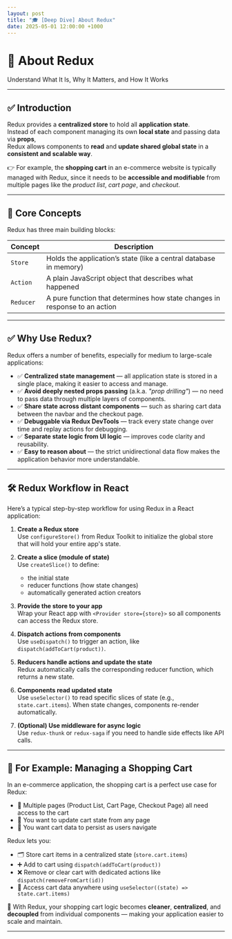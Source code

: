 ```yaml
---
layout: post
title: "🎓 [Deep Dive] About Redux"
date: 2025-05-01 12:00:00 +1000
---
```


# 📝 About Redux

Understand What It Is, Why It Matters, and How It Works

---

## ✅ Introduction

Redux provides a **centralized store** to hold all **application state**.  
Instead of each component managing its own **local state** and passing data via **props**,  
Redux allows components to **read** and **update shared global state** in a **consistent and scalable way**.

👉 For example, the **shopping cart** in an e-commerce website is typically managed with Redux, since it needs to be **accessible and modifiable** from multiple pages like the *product list*, *cart page*, and *checkout*.


---


## 🔁 Core Concepts

Redux has three main building blocks:

| **Concept** | **Description** |
|-------------|------------------|
| `Store`     | Holds the application’s state (like a central database in memory) |
| `Action`    | A plain JavaScript object that describes what happened |
| `Reducer`   | A pure function that determines how state changes in response to an action |


---


## ✅ Why Use Redux?

Redux offers a number of benefits, especially for medium to large-scale applications:

- ✅ **Centralized state management** — all application state is stored in a single place, making it easier to access and manage.
- ✅ **Avoid deeply nested props passing** (a.k.a. *"prop drilling"*) — no need to pass data through multiple layers of components.
- ✅ **Share state across distant components** — such as sharing cart data between the navbar and the checkout page.
- ✅ **Debuggable via Redux DevTools** — track every state change over time and replay actions for debugging.
- ✅ **Separate state logic from UI logic** — improves code clarity and reusability.
- ✅ **Easy to reason about** — the strict unidirectional data flow makes the application behavior more understandable.

---


## 🛠️ Redux Workflow in React

Here’s a typical step-by-step workflow for using Redux in a React application:

1. **Create a Redux store**  
   Use `configureStore()` from Redux Toolkit to initialize the global store that will hold your entire app's state.

2. **Create a slice (module of state)**  
   Use `createSlice()` to define:
   - the initial state
   - reducer functions (how state changes)
   - automatically generated action creators

3. **Provide the store to your app**  
   Wrap your React app with `<Provider store={store}>` so all components can access the Redux store.

4. **Dispatch actions from components**  
   Use `useDispatch()` to trigger an action, like `dispatch(addToCart(product))`.

5. **Reducers handle actions and update the state**  
   Redux automatically calls the corresponding reducer function, which returns a new state.

6. **Components read updated state**  
   Use `useSelector()` to read specific slices of state (e.g., `state.cart.items`). When state changes, components re-render automatically.

7. **(Optional) Use middleware for async logic**  
   Use `redux-thunk` or `redux-saga` if you need to handle side effects like API calls.


---


## 🛒 For Example: Managing a Shopping Cart

In an e-commerce application, the shopping cart is a perfect use case for Redux:

- 🧩 Multiple pages (Product List, Cart Page, Checkout Page) all need access to the cart
- 🔄 You want to update cart state from any page
- 🚀 You want cart data to persist as users navigate

Redux lets you:

- 🗂️ Store cart items in a centralized state (`store.cart.items`)
- ➕ Add to cart using `dispatch(addToCart(product))`
- ❌ Remove or clear cart with dedicated actions like `dispatch(removeFromCart(id))`
- 👀 Access cart data anywhere using `useSelector((state) => state.cart.items)`

🎯 With Redux, your shopping cart logic becomes **cleaner**, **centralized**, and **decoupled** from individual components — making your application easier to scale and maintain.

---

